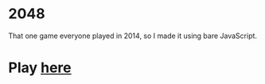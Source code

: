 # 2048
That one game everyone played in 2014, so I made it using bare JavaScript.

# Play [here](https://champokdas.github.io/2048/)
